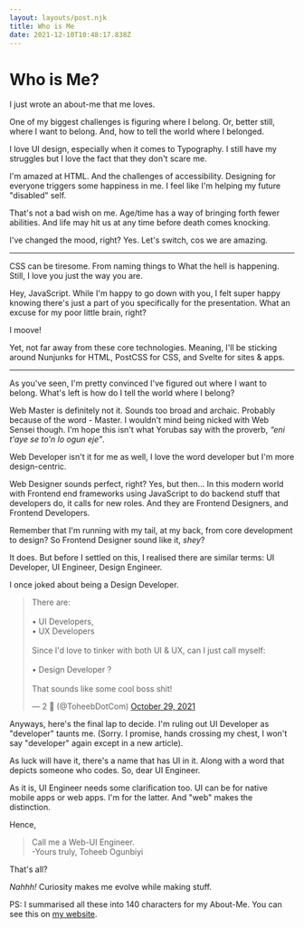 ```yaml
---
layout: layouts/post.njk
title: Who is Me
date: 2021-12-10T10:48:17.838Z
---
```

# Who is Me?

I just wrote an about-me that me loves.

One of my biggest challenges is figuring where I belong. Or, better still, where I want to belong. And, how to tell the world where I belonged.

I love UI design, especially when it comes to Typography. I still have my struggles but I love the fact that they don't scare me.

I'm amazed at HTML. And the challenges of accessibility. Designing for everyone triggers some happiness in me. I feel like I'm helping my future "disabled" self. 

That's not a bad wish on me. Age/time has a way of bringing forth fewer abilities. And life may hit us at any time before death comes knocking.

I've changed the mood, right? Yes. Let's switch, cos we are amazing.

---

CSS can be tiresome. From naming things to What the hell is happening. Still, I love you just the way you are. 

Hey, JavaScript. While I'm happy to go down with you, I felt super happy knowing there's just a part of you specifically for the presentation. What an excuse for my poor little brain, right? 

I moove!

Yet, not far away from these core technologies. Meaning, I'll be sticking around  Nunjunks for HTML, PostCSS for CSS, and Svelte for sites & apps.

---

As you've seen, I'm pretty convinced I've figured out where I want to belong. What's left is how do I tell the world where I belong?

Web Master is definitely not it. Sounds too broad and archaic. Probably because of the word - Master. I wouldn't mind being nicked with Web Sensei though. I'm hope this isn't what Yorubas say with the proverb, _“eni t'aye se to'n lo ogun eje”_.

Web Developer isn't it for me as well, I love the word developer but I'm more design-centric. 

Web Designer sounds perfect, right? Yes, but then... In this modern world with Frontend end frameworks using JavaScript to do backend stuff that developers do, it calls for new roles. And they are Frontend Designers, and Frontend Developers.

Remember that I'm running with my tail, at my back, from core development to design? So Frontend Designer sound like it, _shey_?

It does. But before I settled on this, I realised there are similar terms: UI Developer, UI Engineer, Design Engineer. 

I once joked about being a Design Developer.

<blockquote class="twitter-tweet"><p lang="en" dir="ltr">There are:<br><br>• UI Developers,<br>• UX Developers<br><br>Since I&#39;d love to tinker with both UI &amp; UX, can I just call myself:<br><br>• Design Developer ?<br><br>That sounds like some cool boss shit!</p>&mdash; 2 👋 (@ToheebDotCom) <a href="https://twitter.com/ToheebDotCom/status/1454038736099061765?ref_src=twsrc%5Etfw">October 29, 2021</a></blockquote> <script async src="https://platform.twitter.com/widgets.js" charset="utf-8"></script>

Anyways, here's the final lap to decide. I'm ruling out UI Developer as "developer" taunts me. (Sorry. I promise, hands crossing my chest, I won't say "developer" again except in a new article).

As luck will have it, there's a name that has UI in it. Along with a word that depicts someone who codes. So, dear UI Engineer.

As it is, UI Engineer needs some clarification too. UI can be for native mobile apps or web apps. I'm for the latter. And "web" makes the distinction.

Hence, 

> Call me a Web-UI Engineer.  
-Yours truly, Toheeb Ogunbiyi

That's all?

_Nahhh!_ Curiosity makes me evolve while making stuff.

PS: I summarised all these into 140 characters for my About-Me. You can see this on [my website](toheeb.com).




